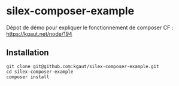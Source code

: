# silex-composer-example
Dépot de démo pour expliquer le fonctionnement de composer CF : https://kgaut.net/node/194

## Installation
```
git clone git@github.com:kgaut/silex-composer-example.git
cd silex-composer-example
composer install
```
